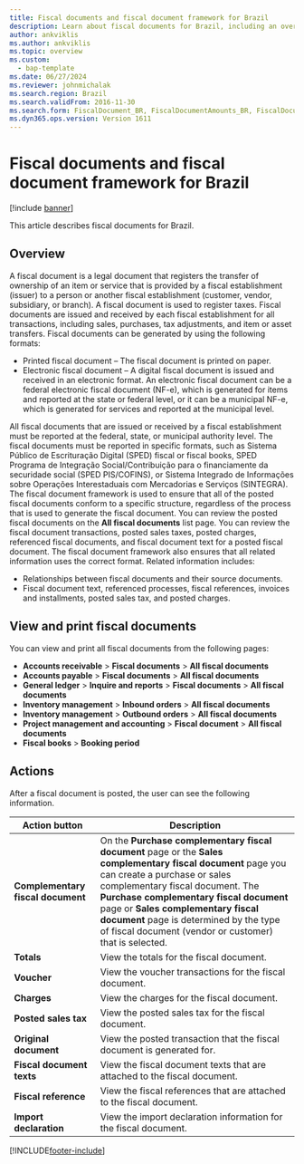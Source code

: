 ```yaml
---
title: Fiscal documents and fiscal document framework for Brazil
description: Learn about fiscal documents for Brazil, including an overview on viewing and printing fiscal documents and a table that outlines aspects of various actions.
author: ankviklis
ms.author: ankviklis
ms.topic: overview
ms.custom: 
  - bap-template
ms.date: 06/27/2024
ms.reviewer: johnmichalak
ms.search.region: Brazil
ms.search.validFrom: 2016-11-30
ms.search.form: FiscalDocument_BR, FiscalDocumentAmounts_BR, FiscalDocumentChargesTotals_BR, FiscalDocumentElectronic_BR
ms.dyn365.ops.version: Version 1611
---
```


# Fiscal documents and fiscal document framework for Brazil

[!include [banner](../../includes/banner.md)]

This article describes fiscal documents for Brazil.

## Overview

A fiscal document is a legal document that registers the transfer of ownership of an item or service that is provided by a fiscal establishment (issuer) to a person or another fiscal establishment (customer, vendor, subsidiary, or branch). A fiscal document is used to register taxes. Fiscal documents are issued and received by each fiscal establishment for all transactions, including sales, purchases, tax adjustments, and item or asset transfers. Fiscal documents can be generated by using the following formats:
-   Printed fiscal document – The fiscal document is printed on paper.
-   Electronic fiscal document – A digital fiscal document is issued and received in an electronic format. An electronic fiscal document can be a federal electronic fiscal document (NF-e), which is generated for items and reported at the state or federal level, or it can be a municipal NF-e, which is generated for services and reported at the municipal level.

All fiscal documents that are issued or received by a fiscal establishment must be reported at the federal, state, or municipal authority level. The fiscal documents must be reported in specific formats, such as Sistema Público de Escrituração Digital (SPED) fiscal or fiscal books, SPED Programa de Integração Social/Contribuição para o financiamente da securidade social (SPED PIS/COFINS), or Sistema Integrado de Informações sobre Operações Interestaduais com Mercadorias e Serviços (SINTEGRA). The fiscal document framework is used to ensure that all of the posted fiscal documents conform to a specific structure, regardless of the process that is used to generate the fiscal document. You can review the posted fiscal documents on the **All fiscal documents** list page. You can review the fiscal document transactions, posted sales taxes, posted charges, referenced fiscal documents, and fiscal document text for a posted fiscal document. The fiscal document framework also ensures that all related information uses the correct format. Related information includes:
-   Relationships between fiscal documents and their source documents.
-   Fiscal document text, referenced processes, fiscal references, invoices and installments, posted sales tax, and posted charges.

## View and print fiscal documents
You can view and print all fiscal documents from the following pages:
-   **Accounts receivable** &gt; **Fiscal documents** &gt; **All fiscal documents**
-   **Accounts payable** &gt; **Fiscal documents** &gt; **All fiscal documents**
-   **General ledger** &gt; **Inquire and reports** &gt; **Fiscal documents** &gt; **All fiscal documents**
-   **Inventory management** &gt; **Inbound orders** &gt; **All fiscal documents**
-   **Inventory management** &gt; **Outbound orders** &gt; **All fiscal documents**
-   **Project management and accounting** &gt; **Fiscal document** &gt; **All fiscal documents**
-   **Fiscal books** &gt; **Booking period**

## Actions
After a fiscal document is posted, the user can see the following information.

| **Action button**                 | **Description**                                                                                                                                                                                                                                                                                                                                                      |
|-----------------------------------|----------------------------------------------------------------------------------------------------------------------------------------------------------------------------------------------------------------------------------------------------------------------------------------------------------------------------------------------------------------------|
| **Complementary fiscal document** | On the **Purchase complementary fiscal document** page or the **Sales complementary fiscal document** page you can create a purchase or sales complementary fiscal document. The **Purchase complementary fiscal document** page or **Sales complementary fiscal document** page is determined by the type of fiscal document (vendor or customer) that is selected. |
| **Totals**                        | View the totals for the fiscal document.                                                                                                                                                                                                                                                                                                                             |
| **Voucher**                       | View the voucher transactions for the fiscal document.                                                                                                                                                                                                                                                                                                               |
| **Charges**                       | View the charges for the fiscal document.                                                                                                                                                                                                                                                                                                                            |
| **Posted sales tax**              | View the posted sales tax for the fiscal document.                                                                                                                                                                                                                                                                                                                   |
| **Original document**             | View the posted transaction that the fiscal document is generated for.                                                                                                                                                                                                                                                                                               |
| **Fiscal document texts**         | View the fiscal document texts that are attached to the fiscal document.                                                                                                                                                                                                                                                                                             |
| **Fiscal reference**              | View the fiscal references that are attached to the fiscal document.                                                                                                                                                                                                                                                                                                 |
| **Import declaration**            | View the import declaration information for the fiscal document.                                                                                                                                                                                                                                                                                                     |







[!INCLUDE[footer-include](../../../includes/footer-banner.md)]

